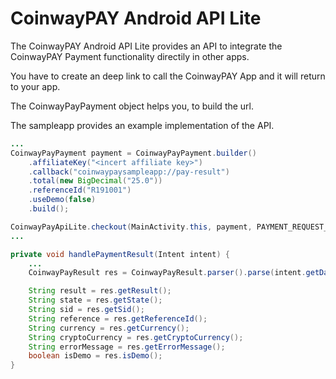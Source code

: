 # CoinwayPAY Android API Lite

The CoinwayPAY Android API Lite provides an API to integrate the CoinwayPAY Payment functionality  directily in other apps.

You have to create an deep link to call the CoinwayPAY App and it will return to your app.

The CoinwayPayPayment object helps you, to build the url.

The sampleapp provides an example implementation of the API.

```java
...
CoinwayPayPayment payment = CoinwayPayPayment.builder()
    .affiliateKey("<incert affiliate key>")
    .callback("coinwaypaysampleapp://pay-result")
    .total(new BigDecimal("25.0"))
    .referenceId("R191001")
    .useDemo(false)
    .build();

CoinwayPayApiLite.checkout(MainActivity.this, payment, PAYMENT_REQUEST_CODE);
...

private void handlePaymentResult(Intent intent) {
    ...
    CoinwayPayResult res = CoinwayPayResult.parser().parse(intent.getData());

    String result = res.getResult();
    String state = res.getState();
    String sid = res.getSid();
    String reference = res.getReferenceId();
    String currency = res.getCurrency();
    String cryptoCurrency = res.getCryptoCurrency();
    String errorMessage = res.getErrorMessage();
    boolean isDemo = res.isDemo();
}
```